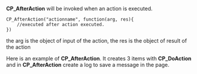 __CP\_AfterAction__ will be invoked when an action is executed.

	CP_AfterAction("actionname", function(arg, res){
		//executed after action executed.
	})

the arg is the object of input of the action, the res is the object of result of the action


Here is an example of __CP\_AfterAction__. It creates 3 items with __CP\_DoAction__ and in __CP\_AfterAction__ create a log to save a message in the page.